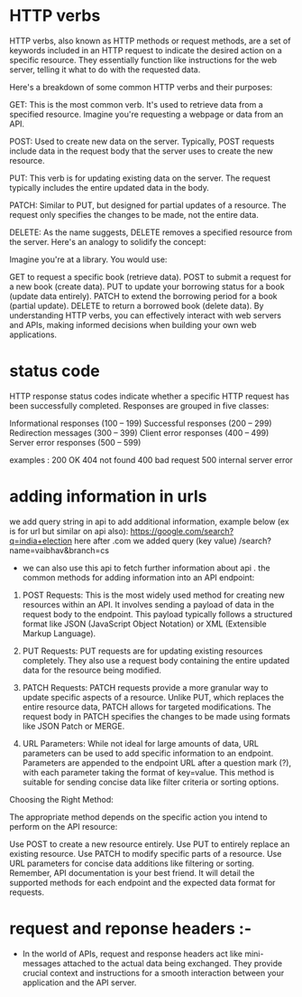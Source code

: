 # HTTP verbs
HTTP verbs, also known as HTTP methods or request methods, are a set of keywords included in an HTTP request to indicate the desired action on a specific resource. They essentially function like instructions for the web server, telling it what to do with the requested data.

Here's a breakdown of some common HTTP verbs and their purposes:

GET: This is the most common verb. It's used to retrieve data from a specified resource. Imagine you're requesting a webpage or data from an API.

POST: Used to create new data on the server. Typically, POST requests include data in the request body that the server uses to create the new resource.

PUT: This verb is for updating existing data on the server. The request typically includes the entire updated data in the body.

PATCH: Similar to PUT, but designed for partial updates of a resource. The request only specifies the changes to be made, not the entire data.

DELETE: As the name suggests, DELETE removes a specified resource from the server.
Here's an analogy to solidify the concept:

Imagine you're at a library. You would use:

GET to request a specific book (retrieve data).
POST to submit a request for a new book (create data).
PUT to update your borrowing status for a book (update data entirely).
PATCH to extend the borrowing period for a book (partial update).
DELETE to return a borrowed book (delete data).
By understanding HTTP verbs, you can effectively interact with web servers and APIs, making informed decisions when building your own web applications.
# status code 
HTTP response status codes indicate whether a specific HTTP request has been successfully completed. Responses are grouped in five classes:

Informational responses (100 – 199)
Successful responses (200 – 299)
Redirection messages (300 – 399)
Client error responses (400 – 499)
Server error responses (500 – 599)

examples : 
200 OK 
404 not found
400 bad request 
500 internal server error
# adding information in urls
we add query string in api to add additional information, example below (ex is for url but similar on api also):
https://google.com/search?q=india+election
here after .com we added query (key value)
/search?name=vaibhav&branch=cs

* we can also use this api to fetch further information about api .
 the common methods for adding information into an API endpoint:

1. POST Requests: This is the most widely used method for creating new resources within an API. It involves sending a payload of data in the request body to the endpoint. This payload typically follows a structured format like JSON (JavaScript Object Notation) or XML (Extensible Markup Language).

2. PUT Requests: PUT requests are for updating existing resources completely. They also use a request body containing the entire updated data for the resource being modified.

3. PATCH Requests: PATCH requests provide a more granular way to update specific aspects of a resource. Unlike PUT, which replaces the entire resource data, PATCH allows for targeted modifications. The request body in PATCH specifies the changes to be made using formats like JSON Patch or MERGE.

4. URL Parameters:  While not ideal for large amounts of data, URL parameters can be used to add specific information to an endpoint. Parameters are appended to the endpoint URL after a question mark (?), with each parameter taking the format of key=value. This method is suitable for sending concise data like filter criteria or sorting options.

Choosing the Right Method:

The appropriate method depends on the specific action you intend to perform on the API resource:

Use POST to create a new resource entirely.
Use PUT to entirely replace an existing resource.
Use PATCH to modify specific parts of a resource.
Use URL parameters for concise data additions like filtering or sorting.
Remember, API documentation is your best friend. It will detail the supported methods for each endpoint and the expected data format for requests.
# request and reponse headers :-
* In the world of APIs, request and response headers act like mini-messages attached to the actual data being exchanged. They provide crucial context and instructions for a smooth interaction between your application and the API server.